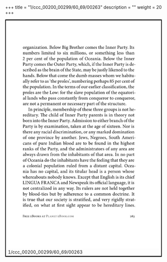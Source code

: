 +++
title = "1/ccc_00200_00299/60_69/00263"
description = ""
weight = 20
+++

<table style="border:2px solid black;max-width:800px;max-height:800px;" 
><tr><td>
<img class="center-fit-jpg"
src="/jpg_/out_jpg_1984__263.jpg">
1/ccc_00200_00299/60_69/00263
</img></td></tr></table>

